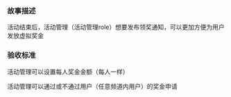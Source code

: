### 故事描述

活动结束后，活动管理（活动管理role）想要发布领奖通知，可以更加方便为用户发放虚拟奖金

### 验收标准

活动管理可以设置每人奖金金额（每人一样）

活动管理可以通过或不通过用户（任意频道内用户）的奖金申请
